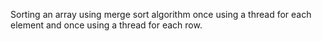 Sorting an array using merge sort algorithm once using a thread for each element and once using a thread for each row.
